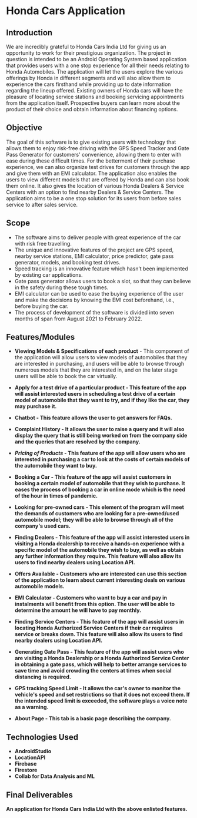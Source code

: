 # Honda Cars Application

## Introduction
We are incredibly grateful to Honda Cars India Ltd for giving us an opportunity to work for their prestigious organization. The project in question is intended to be an Android Operating System based application that provides users with a one stop experience for all their needs relating to Honda Automobiles. The application will let the users explore the various offerings by Honda in different segments and will also allow them to experience the cars firsthand while providing up to date information regarding the lineup offered. Existing owners of Honda cars will have the pleasure of locating service stations and booking servicing appointments from the application itself. Prospective buyers can learn more about the product of their choice and obtain information about financing options.

## Objective
The goal of this software is to give existing users with technology that allows them to enjoy risk-free driving with the GPS Speed Tracker and Gate Pass Generator for customers' convenience, allowing them to enter with ease during these difficult times. For the betterment of their purchase experience, we can also organize test drives for customers through the app and give them with an EMI calculator. The application also enables the users to view different models that are offered by Honda and can also book them online. It also gives the location of various Honda Dealers & Service Centers with an option to find nearby Dealers & Service Centers. The application aims to be a one stop solution for its users from before sales service to after sales service.

## Scope
- The software aims to deliver people with great experience of the car with risk free travelling.
- The unique and innovative features of the project are GPS speed, nearby service stations, EMI calculator, price predictor, gate pass generator, models, and booking test drives.
- Speed tracking is an innovative feature which hasn’t been implemented by existing car applications.
- Gate pass generator allows users to book a slot, so that they can believe in the safety during these tough times.
- EMI calculator can be used to ease the buying experience of the user and make the decisions by knowing the EMI cost beforehand, i.e., before buying the car.
- The process of development of the software is divided into seven months of span from August 2021 to February 2022.

## Features/Modules
- <b>Viewing Models & Specifications of each product</b> - This component of the application will allow users to view models of automobiles that they are interested in purchasing, and users will be able to browse through numerous models that they are interested in, and on the later stage users will be able to book the car virtually.

- <b>Apply for a test drive of a particular product - This feature of the app will assist interested users in scheduling a test drive of a certain model of automobile that they want to try, and if they like the car, they may purchase it.

- <b>Chatbot - This feature allows the user to get answers for FAQs.

- <b>Complaint History</b> - It allows the user to raise a query and it will also display the query that is still being worked on from the company side and the queries that are resolved by the company.

- *Pricing of Products* - This feature of the app will allow users who are interested in purchasing a car to look at the costs of certain models of the automobile they want to buy.

- Booking a Car - This feature of the app will assist customers in booking a certain model of automobile that they wish to purchase. It eases the process of booking a car in online mode which is the need of the hour in times of pandemic.

- Looking for pre-owned cars - This element of the program will meet the demands of customers who are looking for a pre-owned/used automobile model; they will be able to browse through all of the company's used cars.

- Finding Dealers - This feature of the app will assist interested users in visiting a Honda dealership to receive a hands-on experience with a specific model of the automobile they wish to buy, as well as obtain any further information they require. This feature will also allow its users to find nearby dealers using Location API.

- Offers Available - Customers who are interested can use this section of the application to learn about current interesting deals on various automobile models.

- EMI Calculator - Customers who want to buy a car and pay in instalments will benefit from this option. The user will be able to determine the amount he will have to pay monthly.

- Finding Service Centers - This feature of the app will assist users in locating Honda Authorized Service Centers if their car requires service or breaks down. This feature will also allow its users to find nearby dealers using Location API.

- Generating Gate Pass - This feature of the app will assist users who are visiting a Honda Dealership or a Honda Authorized Service Center in obtaining a gate pass, which will help to better arrange services to save time and avoid crowding the centers at times when social distancing is required.

- GPS tracking Speed Limit - It allows the car's owner to monitor the vehicle's speed and set restrictions so that it does not exceed them. If the intended speed limit is exceeded, the software plays a voice note as a warning.

- About Page - This tab is a basic page describing the company.

## Technologies Used
- AndroidStudio 
- LocationAPI
- Firebase
- Firestore
- Collab for Data Analysis and ML

## Final Deliverables
An application for Honda Cars India Ltd with the above enlisted features.
